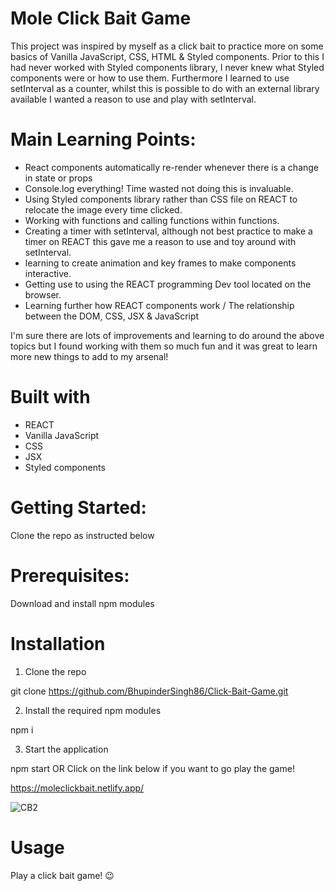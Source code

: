 # Mole Click Bait Game

This project was inspired by myself as a click bait to practice more on some basics of Vanilla JavaScript, CSS, HTML & Styled components. Prior to this I had never worked with Styled components library, I never knew what Styled components were or how to use them. Furthermore I learned to use setInterval as a counter, whilst this is possible to do with an external library available I wanted a reason to use and play with setInterval.

# Main Learning Points:

-   React components automatically re-render whenever there is a change in state or props
-   Console.log everything! Time wasted not doing this is invaluable.
-   Using Styled components library rather than CSS file on REACT to relocate the image every time clicked.
-   Working with functions and calling functions within functions.
-   Creating a timer with setInterval, although not best practice to make a timer on REACT this gave me a reason to use and toy around with setInterval.
-   learning to create animation and key frames to make components interactive.
-   Getting use to using the REACT programming Dev tool located on the browser.
-   Learning further how REACT components work / The relationship between the DOM, CSS, JSX & JavaScript

I'm sure there are lots of improvements and learning to do around the above topics but I found working with them so much fun and it was great to learn more new things to add to my arsenal!

# Built with

- REACT
- Vanilla JavaScript
- CSS
- JSX
- Styled components

# Getting Started:

Clone the repo as instructed below

# Prerequisites:

Download and install npm modules

# Installation

1.  Clone the repo

git clone https://github.com/BhupinderSingh86/Click-Bait-Game.git

2.  Install the required npm modules

npm i

3.  Start the application

npm start
OR Click on the link below if you want to go play the game!

https://moleclickbait.netlify.app/


![CB2](https://user-images.githubusercontent.com/100348736/190513824-66d15325-3a37-4920-9793-7f3070e7af5a.png)

# Usage

Play a click bait game! 😉

